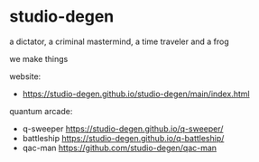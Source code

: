 # studio-degen
a dictator, a criminal mastermind, a time traveler and a frog

we make things

website:
- https://studio-degen.github.io/studio-degen/main/index.html

quantum arcade:
- q-sweeper https://studio-degen.github.io/q-sweeper/
- battleship https://studio-degen.github.io/q-battleship/
- qac-man https://github.com/studio-degen/qac-man
